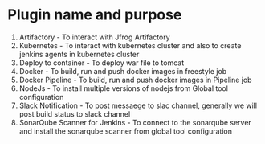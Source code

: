 # Plugin name and purpose
1. Artifactory - To interact with Jfrog Artifactory
2. Kubernetes - To interact with kubernetes cluster and also to create jenkins agents in kubernetes cluster
3. Deploy to container - To deploy war file to tomcat
4. Docker - To build, run and  push docker images in freestyle job
5. Docker Pipeline - To build, run and  push docker images in Pipeline job
6. NodeJs - To install multiple versions of nodejs from Global tool configuration
7. Slack Notification - To post messaege to slac channel, generally we will post build status to slack channel
8. SonarQube Scanner for Jenkins - To connect to the sonarqube server and install the sonarqube scanner from global tool configuration
